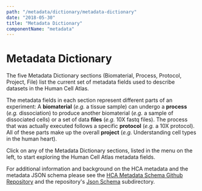 ```yaml
---
path: "/metadata/dictionary/metadata-dictionary"
date: "2018-05-30"
title: "Metadata Dictionary"
componentName: "metadata"
---
```


# Metadata Dictionary

The five Metadata Dictionary sections (Biomaterial, Process, Protocol, Project, File) list the current set of metadata fields used to describe datasets in the Human Cell Atlas.

The metadata fields in each section represent different parts of an experiment: A **biomaterial** (*e.g.* a tissue sample) can undergo a **process** (*e.g.* dissociation) to produce another biomaterial (*e.g.* a sample of dissociated cells) or a set of data **files** (*e.g.* 10X fastq files). The process that was actually executed follows a specific **protocol** (*e.g.* a 10X protocol). All of these parts make up the overall **project** (*e.g.* Understanding cell types in the human heart).

Click on any of the Metadata Dictionary sections, listed in the menu on the left, to start exploring the Human Cell Atlas metadata fields.

For additional information and background on the HCA metadata and the metadata JSON schema please see the [HCA Metadata Schema Github Repository](https://github.com/HumanCellAtlas/metadata-schema) and the repository's [Json Schema](https://github.com/HumanCellAtlas/metadata-schema/tree/master/json_schema) subdirectory.
 

